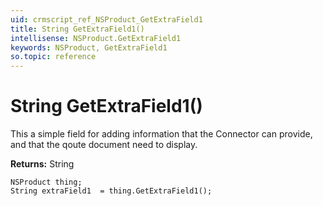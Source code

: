 ```yaml
---
uid: crmscript_ref_NSProduct_GetExtraField1
title: String GetExtraField1()
intellisense: NSProduct.GetExtraField1
keywords: NSProduct, GetExtraField1
so.topic: reference
---
```


# String GetExtraField1()

This a simple field for adding information that the Connector can provide, and that the qoute document need to display.

**Returns:** String

```crmscript
NSProduct thing;
String extraField1  = thing.GetExtraField1();
```

